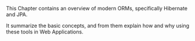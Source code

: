 This Chapter contains an overview of modern ORMs, specifically Hibernate and JPA.

It summarize the basic concepts, and from them explain how and why using these tools in Web Applications.